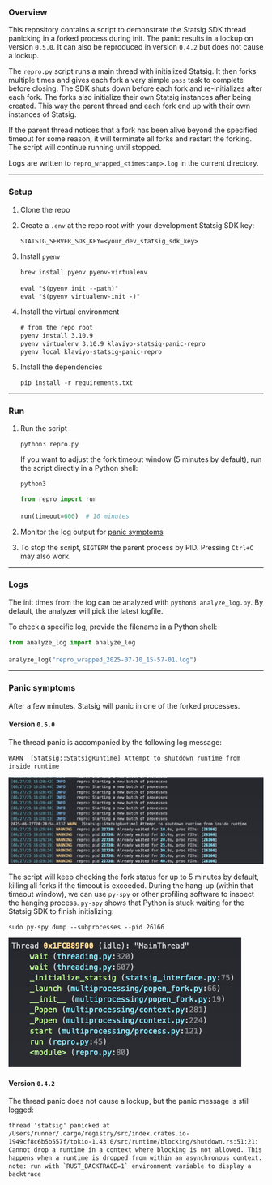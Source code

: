 ### Overview
This repository contains a script to demonstrate the Statsig SDK thread panicking in a forked process during init. 
The panic results in a lockup on version `0.5.0`. It can also be reproduced in version `0.4.2` but does not 
cause a lockup. 

The `repro.py` script runs a main thread with initialized Statsig. It then forks multiple times and gives each fork 
a very simple `pass` task to complete before closing. The SDK shuts down before each fork and re-initializes after 
each fork. The forks also initialize their own Statsig instances after being created. This way the parent thread and 
each fork end up with their own instances of Statsig. 

If the parent thread notices that a fork has been alive beyond the specified timeout for some reason, it will terminate 
all forks and restart the forking. The script will continue running until stopped. 

Logs are written to `repro_wrapped_<timestamp>.log` in the current directory.

---

### Setup

1. Clone the repo 

2. Create a `.env` at the repo root with your development Statsig SDK key:

   ```env
   STATSIG_SERVER_SDK_KEY=<your_dev_statsig_sdk_key>
   ```

3. Install `pyenv`

    ```shell
    brew install pyenv pyenv-virtualenv
    
    eval "$(pyenv init --path)"
    eval "$(pyenv virtualenv-init -)"
    ```

4. Install the virtual environment

    ```shell
    # from the repo root
    pyenv install 3.10.9
    pyenv virtualenv 3.10.9 klaviyo-statsig-panic-repro
    pyenv local klaviyo-statsig-panic-repro
    ```

5. Install the dependencies

    ```shell
    pip install -r requirements.txt
    ```

---

### Run

1. Run the script

    ```shell
    python3 repro.py
    ```
   
    If you want to adjust the fork timeout window (5 minutes by default), run the script directly in a Python shell:

    ```shell
    python3
    ```
   
    ```python
    from repro import run
   
    run(timeout=600)  # 10 minutes
    ```

2. Monitor the log output for [panic symptoms](#panic-symptoms)

3. To stop the script, `SIGTERM` the parent process by PID. Pressing `Ctrl+C` may also work.

---

### Logs

The init times from the log can be analyzed with `python3 analyze_log.py`. 
By default, the analyzer will pick the latest logfile. 

To check a specific log, provide the filename in a Python shell:

```python
from analyze_log import analyze_log

analyze_log("repro_wrapped_2025-07-10_15-57-01.log")
```

---

### Panic symptoms
After a few minutes, Statsig will panic in one of the forked processes. 


#### Version `0.5.0`
The thread panic is accompanied by the following log message:

```
WARN  [Statsig::StatsigRuntime] Attempt to shutdown runtime from inside runtime
```

![lockup_in_logs.png](images/lockup_in_logs.png)

The script will keep checking the fork status for up to 5 minutes by default, killing all forks if the timeout is 
exceeded. During the hang-up (within that timeout window), we can use `py-spy` or other profiling software to inspect 
the hanging process. `py-spy` shows that Python is stuck waiting for the Statsig SDK to finish initializing:

```shell
sudo py-spy dump --subprocesses --pid 26166
```

![py_spy_trace.png](images/py_spy_trace.png)

#### Version `0.4.2`
The thread panic does not cause a lockup, but the panic message is still logged:

```
thread 'statsig' panicked at /Users/runner/.cargo/registry/src/index.crates.io-1949cf8c6b5b557f/tokio-1.43.0/src/runtime/blocking/shutdown.rs:51:21:
Cannot drop a runtime in a context where blocking is not allowed. This happens when a runtime is dropped from within an asynchronous context.
note: run with `RUST_BACKTRACE=1` environment variable to display a backtrace
```
